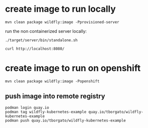 # create image to run locally

```shell
mvn clean package wildfly:image -Pprovisioned-server
```

run the non containerized server locally:

```shell
./target/server/bin/standalone.sh
```

```shell
curl http://localhost:8080/
```

# create image to run on openshift

```shell
mvn clean package wildfly:image -Popenshift
```

## push image into remote registry

```shell
podman login quay.io
podman tag wildfly-kubernetes-example quay.io/tborgato/wildfly-kubernetes-example
podman push quay.io/tborgato/wildfly-kubernetes-example
```
